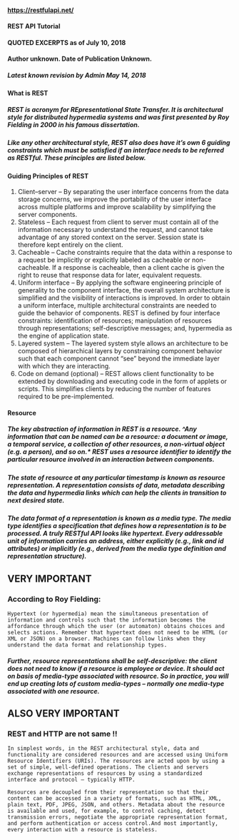 #### https://restfulapi.net/
#### REST API Tutorial
#### QUOTED EXCERPTS as of July 10, 2018
#### Author unknown.   Date of Publication Unknown. 
##### Latest known revision by Admin May 14, 2018

#### What is REST
##### REST is acronym for REpresentational State Transfer. It is architectural style for distributed hypermedia systems and was first presented by Roy Fielding in 2000 in his famous dissertation.

##### Like any other architectural style, REST also does have it’s own 6 guiding constraints which must be satisfied if an interface needs to be referred as RESTful. These principles are listed below.

#### Guiding Principles of REST
1. Client–server – By separating the user interface concerns from the data storage concerns, we improve the portability of the user interface across multiple platforms and improve scalability by simplifying the server components.
1. Stateless – Each request from client to server must contain all of the information necessary to understand the request, and cannot take advantage of any stored context on the server. Session state is therefore kept entirely on the client.
1. Cacheable – Cache constraints require that the data within a response to a request be implicitly or explicitly labeled as cacheable or non-cacheable. If a response is cacheable, then a client cache is given the right to reuse that response data for later, equivalent requests.
1. Uniform interface – By applying the software engineering principle of generality to the component interface, the overall system architecture is simplified and the visibility of interactions is improved. In order to obtain a uniform interface, multiple architectural constraints are needed to guide the behavior of components. REST is defined by four interface constraints: identification of resources; manipulation of resources through representations; self-descriptive messages; and, hypermedia as the engine of application state.
1. Layered system – The layered system style allows an architecture to be composed of hierarchical layers by constraining component behavior such that each component cannot “see” beyond the immediate layer with which they are interacting.
1. Code on demand (optional) – REST allows client functionality to be extended by downloading and executing code in the form of applets or scripts. This simplifies clients by reducing the number of features required to be pre-implemented.

#### Resource
##### The key abstraction of information in REST is a resource. ^Any information that can be named can be a resource: a document or image, a temporal service, a collection of other resources, a non-virtual object (e.g. a person), and so on.*  REST uses a resource identifier to identify the particular resource involved in an interaction between components.

##### The state of resource at any particular timestamp is known as resource representation. A representation consists of data, metadata describing the data and hypermedia links which can help the clients in transition to next desired state.

##### The data format of a representation is known as a media type. The media type identifies a specification that defines how a representation is to be processed. A truly RESTful API looks like hypertext. Every addressable unit of information carries an address, either explicitly (e.g., link and id attributes) or implicitly (e.g., derived from the media type definition and representation structure).

## VERY IMPORTANT

### According to Roy Fielding:

```Hypertext (or hypermedia) mean the simultaneous presentation of information and controls such that the information becomes the affordance through which the user (or automaton) obtains choices and selects actions. Remember that hypertext does not need to be HTML (or XML or JSON) on a browser. Machines can follow links when they understand the data format and relationship types.```

##### Further, resource representations shall be self-descriptive: the client does not need to know if a resource is employee or device. It should act on basis of media-type associated with resource. So in practice, you will end up creating lots of custom media-types – normally one media-type associated with one resource.

## ALSO VERY IMPORTANT

### REST and HTTP are not same !!

```In simplest words, in the REST architectural style, data and functionality are considered resources and are accessed using Uniform Resource Identifiers (URIs). The resources are acted upon by using a set of simple, well-defined operations. The clients and servers exchange representations of resources by using a standardized interface and protocol – typically HTTP.```

```Resources are decoupled from their representation so that their content can be accessed in a variety of formats, such as HTML, XML, plain text, PDF, JPEG, JSON, and others. Metadata about the resource is available and used, for example, to control caching, detect transmission errors, negotiate the appropriate representation format, and perform authentication or access control.And most importantly, every interaction with a resource is stateless.```
